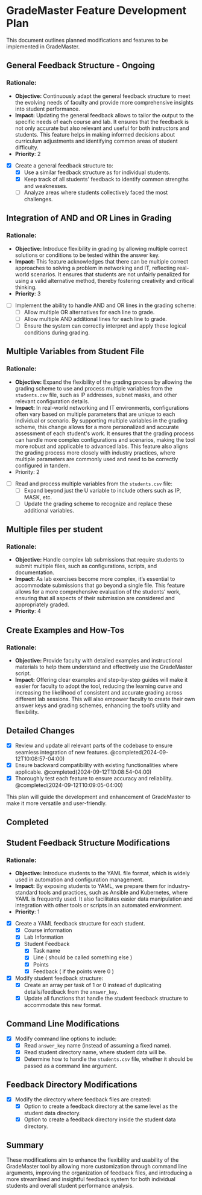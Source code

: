 # GradeMaster Feature Development Plan

This document outlines planned modifications and features to be implemented in GradeMaster.

## General Feedback Structure - Ongoing
### **Rationale:**

- **Objective:** Continuously adapt the general feedback structure to meet the evolving needs of faculty and provide more comprehensive insights into student performance.
- **Impact:** Updating the general feedback allows to tailor the output to the specific needs of each course and lab. It ensures that the feedback is not only accurate but also relevant and useful for both instructors and students. This feature helps in making informed decisions about curriculum adjustments and identifying common areas of student difficulty.
- **Priority**: 2
- [x] Create a general feedback structure to:
  - [x] Use a similar feedback structure as for individual students.
  - [x] Keep track of all students' feedback to identify common strengths and weaknesses.
  - [ ] Analyze areas where students collectively faced the most challenges.

## Integration of AND and OR Lines in Grading
### **Rationale:**

- **Objective:** Introduce flexibility in grading by allowing multiple correct solutions or conditions to be tested within the answer key.
- **Impact:** This feature acknowledges that there can be multiple correct approaches to solving a problem in networking and IT, reflecting real-world scenarios. It ensures that students are not unfairly penalized for using a valid alternative method, thereby fostering creativity and critical thinking.
- **Priority**: 3
- [ ] Implement the ability to handle AND and OR lines in the grading scheme:
  - [ ] Allow multiple OR alternatives for each line to grade.
  - [ ] Allow multiple AND additional lines for each line to grade.
  - [ ] Ensure the system can correctly interpret and apply these logical conditions during grading.

## Multiple Variables from Student File
### **Rationale:**

- **Objective:** Expand the flexibility of the grading process by allowing the grading scheme to use and process multiple variables from the `students.csv` file, such as IP addresses, subnet masks, and other relevant configuration details.
- **Impact:** In real-world networking and IT environments, configurations often vary based on multiple parameters that are unique to each individual or scenario. By supporting multiple variables in the grading scheme, this change allows for a more personalized and accurate assessment of each student's work. It ensures that the grading process can handle more complex configurations and scenarios, making the tool more robust and applicable to advanced labs. This feature also aligns the grading process more closely with industry practices, where multiple parameters are commonly used and need to be correctly configured in tandem.
- Priority:  2

- [ ] Read and process multiple variables from the `students.csv` file:
  - [ ] Expand beyond just the U variable to include others such as IP, MASK, etc.
  - [ ] Update the grading scheme to recognize and replace these additional variables.

## Multiple files per student
### **Rationale:**

- **Objective:** Handle complex lab submissions that require students to submit multiple files, such as configurations, scripts, and documentation.
- **Impact:** As lab exercises become more complex, it’s essential to accommodate submissions that go beyond a single file. This feature allows for a more comprehensive evaluation of the students’ work, ensuring that all aspects of their submission are considered and appropriately graded.
- **Priority**: 4

## Create Examples and How-Tos

### **Rationale:**

- **Objective:** Provide faculty with detailed examples and instructional materials to help them understand and effectively use the GradeMaster script.
- **Impact:** Offering clear examples and step-by-step guides will make it easier for faculty to adopt the tool, reducing the learning curve and increasing the likelihood of consistent and accurate grading across different lab sessions. This will also empower faculty to create their own answer keys and grading schemes, enhancing the tool’s utility and flexibility.

## Detailed Changes
- [x] Review and update all relevant parts of the codebase to ensure seamless integration of new features. @completed(2024-09-12T10:08:57-04:00)
- [x] Ensure backward compatibility with existing functionalities where applicable. @completed(2024-09-12T10:08:54-04:00)
- [x] Thoroughly test each feature to ensure accuracy and reliability. @completed(2024-09-12T10:09:05-04:00)

This plan will guide the development and enhancement of GradeMaster to make it more versatile and user-friendly.

## **Completed**

## Student Feedback Structure Modifications
### **Rationale:**
- **Objective:** Introduce students to the YAML file format, which is widely used in automation and configuration management.
- **Impact:** By exposing students to YAML, we prepare them for industry-standard tools and practices, such as Ansible and Kubernetes, where YAML is frequently used. It also facilitates easier data manipulation and integration with other tools or scripts in an automated environment.
- **Priority**:  1
- [x] Create a YAML feedback structure for each student.
	- [x] Course information
	- [x] Lab Information
	- [x] Student Feedback
		- [x] Task name
		- [x] Line ( should be called something else )
		- [x] Points
		- [x] Feedback ( if the points were 0 )
- [x] Modify student feedback structure:
  - [x] Create an array per task of 1 or 0 instead of duplicating details/feedback from the `answer_key`.
  - [x] Update all functions that handle the student feedback structure to accommodate this new format.
## Command Line Modifications
- [x] Modify command line options to include:
  - [x] Read `answer_key` name (instead of assuming a fixed name).
  - [x] Read student directory name, where student data will be.
  - [x] Determine how to handle the `students.csv` file, whether it should be passed as a command line argument.

## Feedback Directory Modifications
- [x] Modify the directory where feedback files are created:
  - [x] Option to create a feedback directory at the same level as the student data directory.
  - [x] Option to create a feedback directory inside the student data directory.
## Summary

These modifications aim to enhance the flexibility and usability of the GradeMaster tool by allowing more customization through command line arguments, improving the organization of feedback files, and introducing a more streamlined and insightful feedback system for both individual students and overall student performance analysis.